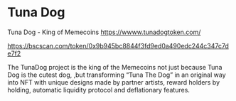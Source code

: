 # Tuna Dog
Tuna Dog - King of Memecoins
https://wwww.tunadogtoken.com/

https://bscscan.com/token/0x9b945bc8844f3fd9ed0a490edc244c347c7de7f2


The TunaDog project is the king of the Memecoins not just because Tuna Dog is the cutest dog, ,but transforming “Tuna The Dog” in an original way into NFT with unique designs made by partner artists, reward holders by holding, automatic liquidity protocol and deflationary features. 